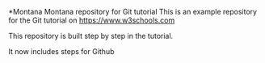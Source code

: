 *Montana
Montana repository for Git tutorial
This is an example repository for the Git tutorial on https://www.w3schools.com

This repository is built step by step in the tutorial.

It now includes steps for Github
